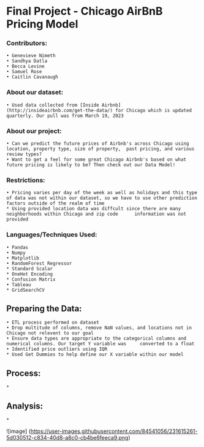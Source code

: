 # **Final Project - Chicago AirBnB Pricing Model**

### **Contributors**:

	• Genevieve Nimeth
	• Sandhya Datla
	• Becca Levine
	• Samuel Rose
	• Caitlin Cavanaugh

### **About our dataset**:

	• Used data collected from [Inside Airbnb](http://insideairbnb.com/get-the-data/) for Chicago which is updated quarterly. Our pull was from March 19, 2023	
	
	        
 ### **About our project**:

	• Can we predict the future prices of Airbnb's across Chicago using location, property type, size of property,  past pricing, and various review types?
	• Want to get a feel for some great Chicago Airbnb's based on what future pricing is likely to be? Then check out our Data Model!

### **Restrictions**:
	• Pricing varies per day of the week as well as holidays and this type of data was not within our dataset, so we have to use other prediction factors outside of the realm of time
	* Using provided location data was diffcult since there are many neighborhoods within Chicago and zip code 		information was not provided

### **Languages/Techniques Used**:
	• Pandas
	• Numpy
	• Matplotlib
	• RandomForest Regressor
	* Standard Scalar
	* OneHot Encoding
	* Confusion Matrix
	• Tableau
	* GridSearchCV
	

## **Preparing the Data**:
	• ETL process performed on dataset 
	• Drop multitude of columns, remove NaN values, and locations not in Chicago not relevent to our goal
	• Ensure data types are appropriate to the categorical columns and numerical columns. Our target Y variable was 	converted to a float
	• Identified price outliers using IQR 
	* Used Get Dummies to help define our X variable within our model

## **Process:**
	* 

## **Analysis:**
	* 



![image] (https://user-images.githubusercontent.com/84541056/231615261-5d030512-c834-40d8-a8c0-cb4be6feeca9.png)



	 
